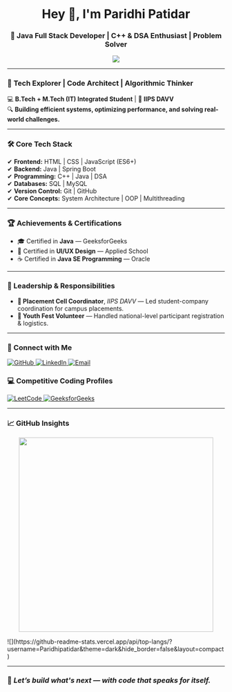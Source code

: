 <h1 align="center">Hey 👋, I'm Paridhi Patidar</h1>  
<h3 align="center">🚀 Java Full Stack Developer | C++ & DSA Enthusiast | Problem Solver</h3>

<p align="center">
  <img src="https://readme-typing-svg.herokuapp.com?font=Fira+Code&weight=600&size=22&pause=1000&color=2F80ED&center=true&vCenter=true&width=700&lines=Code.+Debug.+Optimize.+Repeat.;Bridging+Logic+with+Innovation.;Crafting+Scalable+Solutions.">
</p>

---

### 🚀 **Tech Explorer | Code Architect | Algorithmic Thinker**  
💻 **B.Tech + M.Tech (IT) Integrated Student** | 📍 **IIPS DAVV**  
🔍 **Building efficient systems, optimizing performance, and solving real-world challenges.**  

---

### 🛠 **Core Tech Stack**
✔ **Frontend:** HTML | CSS | JavaScript (ES6+)  
✔ **Backend:** Java | Spring Boot  
✔ **Programming:** C++ | Java | DSA  
✔ **Databases:** SQL | MySQL  
✔ **Version Control:** Git | GitHub  
✔ **Core Concepts:** System Architecture | OOP | Multithreading  

---

<h3>🏆 Achievements & Certifications</h3>

<ul>
  <li>🎓 Certified in <strong>Java</strong> — GeeksforGeeks</li>
  <li>🎨 Certified in <strong>UI/UX Design</strong> — Applied School</li>
  <li>☕ Certified in <strong>Java SE Programming</strong> — Oracle</li>
</ul>


---

<h3>🧭 Leadership & Responsibilities</h3>

<ul>
  <li><strong>🎯 Placement Cell Coordinator</strong>, <em>IIPS DAVV</em> — Led student-company coordination for campus placements.</li>
  <li><strong>📝 Youth Fest Volunteer</strong> — Handled national-level participant registration & logistics.</li>
</ul>

---
<h3>🔗 Connect with Me</h3>

<p>
  <a href="https://github.com/Paridhipatidar03" target="_blank" rel="noopener noreferrer">
    <img src="https://img.shields.io/badge/GitHub-181717?style=for-the-badge&logo=github&logoColor=white" alt="GitHub" />
  </a>
  <a href="https://www.linkedin.com/in/paridhipatidar" target="_blank" rel="noopener noreferrer">
    <img src="https://img.shields.io/badge/LinkedIn-0A66C2?style=for-the-badge&logo=linkedin&logoColor=white" alt="LinkedIn" />
  </a>

  <a href="paridhipatida03@gmail.com" target="_blank" rel="noopener noreferrer">
    <img src="https://img.shields.io/badge/Email-D14836?style=for-the-badge&logo=gmail&logoColor=white" alt="Email" />
  </a>

  <h3>💻 Competitive Coding Profiles</h3>

  <a href="https://leetcode.com/u/paridhipatida03/" target="_blank" rel="noopener noreferrer">
    <img src="https://img.shields.io/badge/LeetCode-FFA116?style=for-the-badge&logo=leetcode&logoColor=black" alt="LeetCode" />
  </a>
 <a href="https://www.geeksforgeeks.org/user/patidarparmmn/" target="_blank" rel="noopener noreferrer">
    <img src="https://img.shields.io/badge/GeeksforGeeks-0F9D58?style=for-the-badge&logo=geeksforgeeks&logoColor=white" alt="GeeksforGeeks" />
  </a>
</p>

---

### 📈 **GitHub Insights**
<p align="center">
  <img src="https://github-readme-stats.vercel.app/api?username=Paridhipatidar03&theme=github_dark&hide_border=true" width="450">
</p>
![](https://github-readme-stats.vercel.app/api/top-langs/?username=Paridhipatidar&theme=dark&hide_border=false&layout=compact)







<!-- <p align="center">
  <img src="https://github-readme-activity-graph.vercel.app/graph?username=Paridhipatidar03&theme=github-compact&hide_border=true">
</p> --> 


---

### 🧠 *Let’s build what's next — with code that speaks for itself.*
